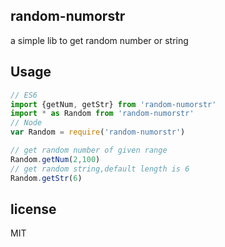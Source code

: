 ## random-numorstr
a simple lib to get random number or string

## Usage

```js
// ES6
import {getNum, getStr} from 'random-numorstr'
import * as Random from 'random-numorstr'
// Node
var Random = require('random-numorstr')

// get random number of given range
Random.getNum(2,100)
// get random string,default length is 6
Random.getStr(6)
```

## license
MIT